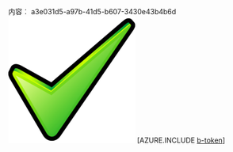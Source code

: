内容︰ a3e031d5-a97b-41d5-b607-3430e43b4b6d![图像](ed2fcb5f-0685-4b60-baab-5435447a546c.png)
[AZURE.INCLUDE [b-token](2fc97432-5f76-4071-80e0-72c90c1712ba.md)]
